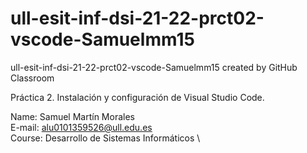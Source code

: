 # ull-esit-inf-dsi-21-22-prct02-vscode-Samuelmm15
ull-esit-inf-dsi-21-22-prct02-vscode-Samuelmm15 created by GitHub Classroom

Práctica 2. Instalación y configuración de Visual Studio Code.

Name: Samuel Martín Morales \
E-mail: alu0101359526@ull.edu.es \
Course: Desarrollo de Sistemas Informáticos \

